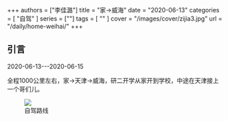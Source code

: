 +++
authors = ["李佳潞"]
title = "家->威海"
date = "2020-06-13"
categories = [
    "自驾"
]
series = [""]
tags = [
    ""
]
cover = "/images/cover/zijia3.jpg"
url = "/daily/home-weihai/"
+++
<!DOCTYPE html>
<html lang="zh-CN">
<head>
    <meta charset="UTF-8">
    <meta name="viewport" content="width=device-width, initial-scale=1.0">
    <link rel="stylesheet" href="/assets/css/styles.css">
</head>
<body>
    <article>
        <section>
            <h2>引言</h2>
            <p>2020-06-13---2020-06-15</p>
            <p>         全程1000公里左右，家->天津->威海，研二开学从家开到学校，中途在天津接上一个哥们儿。</p>
            <div class="container">
                <div class="image">
                    <figure>
                        <a data-fancybox="gallery" href="https://cdn.heirenlop.com/daily-record/zijia3.png">
    <img src="https://cdn.heirenlop.com/daily-record/zijia3.png" loading="lazy">
</a>
                        <figcaption>自驾路线</figcaption>
                    </figure>
                </div>
            </div>
        </section>
    </article>
</body>
</html>